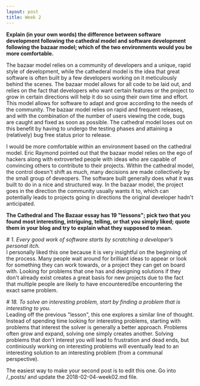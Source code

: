 ```yaml
---
layout: post
title: Week 2
---
```



**Explain (in your own words) the difference between software development following the cathedral model and software development following the bazaar model; which of the two environments would you be more comfortable.**  
  
The bazaar model relies on a community of developers and a unique, rapid style of development, while the cathederal model is the idea that great software is often built by a few developers working on it meticulously behind the scenes. The bazaar model allows for all code to be laid out, and relies on the fact that developers who want certain features or the project to grow in certain directions will help it do so using their own time and effort. This model allows for software to adapt and grow according to the needs of the community. The bazaar model relies on rapid and frequent releases, and with the combination of the number of users viewing the code, bugs are caught and fixed as soon as possible. The cathedral model loses out on this benefit by having to undergo the testing phases and attaining a (relatively) bug free status prior to release.  
  
I would be more comfortable within an environment based on the cathedral model. Eric Raymond pointed out that the bazaar model relies on the ego of hackers along with extroverted people with ideas who are capable of convincing others to contribute to their projects. Within the cathedral model, the control doesn't shift as much, many decisions are made collectively by the small group of deveopers. The software built generally does what it was built to do in a nice and structured way. In the bazaar model, the project goes in the direction the community usually wants it to, which can potentially leads to projects going in directions the original developer hadn't anticipated.

**The Cathedral and The Bazaar essay has 19 "lessons"; pick two that you found most interesting, intriguing, telling, or that you simply liked; quote them in your blog and try to explain what they supposed to mean.**  
  
*\# 1. Every good work of software starts by scratching a developer’s personal itch.*  
I personally liked this one because it is very insightful on the beginning of the process. Many people wait around for brilliant ideas to appear or look for something they can work towards, or a project they can get on board with. Looking for problems that one has and designing solutions if they don't already exist creates a great basis for new projects due to the fact that multiple people are likely to have encountered/be encountering the exact same problem.

*\# 18. To solve an interesting problem, start by finding a problem that is interesting to you.*  
Leading off the previous "lesson", this one explores a similar line of thought. Instead of spending time looking for interesting problems, starting with problems that interest the solver is generally a better approach. Problems often grow and expand, solving one simply creates another. Solving problems that don't interest you will lead to frustration and dead ends, but continiously working on interesting problems will eventually lead to an interesting solution to an interesting problem (from a communal perspective). 

The easiest way to make your second post is to edit this one. 
Go into /_posts/ and update the 2018-02-04-week02.md file. 
